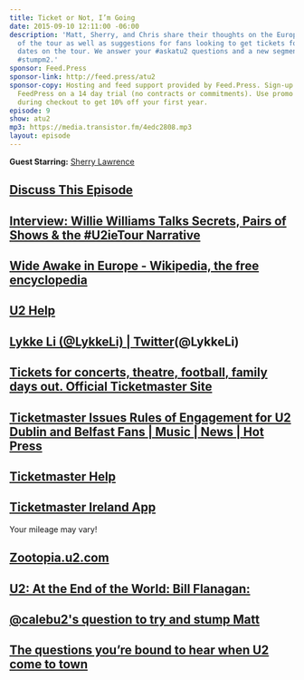 ```yaml
---
title: Ticket or Not, I’m Going
date: 2015-09-10 12:11:00 -06:00
description: 'Matt, Sherry, and Chris share their thoughts on the European launch
  of the tour as well as suggestions for fans looking to get tickets for the Irish
  dates on the tour. We answer your #askatu2 questions and a new segment arrives:
  #stumpm2.'
sponsor: Feed.Press
sponsor-link: http://feed.press/atu2
sponsor-copy: Hosting and feed support provided by Feed.Press. Sign-up today and try
  FeedPress on a 14 day trial (no contracts or commitments). Use promo code "atu2"
  during checkout to get 10% off your first year.
episode: 9
show: atu2
mp3: https://media.transistor.fm/4edc2808.mp3
layout: episode
---
```


**Guest Starring:**
[Sherry Lawrence](/people/sherry-lawrence)

## [Discuss This Episode](https://www.reddit.com/r/Goodstuff_fm/comments/3kfrvw/the_atu2_podcast_9_ticket_or_not_im_going/)

## [Interview: Willie Williams Talks Secrets, Pairs of Shows & the #U2ieTour Narrative](http://www.atu2.com/news/interview-willie-williams-talks-secrets-pairs-of-shows--the-u2ietour-narrative.html)

## [Wide Awake in Europe - Wikipedia, the free encyclopedia](https://en.wikipedia.org/wiki/Wide_Awake_in_Europe)

## [U2  Help](http://www.u2.com/help)

## [Lykke Li (@LykkeLi) | Twitter](https://twitter.com/lykkeli)(@LykkeLi)

## [Tickets for concerts, theatre, football, family days out. Official Ticketmaster Site](http://www.ticketmaster.ie/)

## [Ticketmaster Issues Rules of Engagement for U2 Dublin and Belfast Fans | Music | News | Hot Press](http://www.hotpress.com/U2/news/Ticketmaster-Issues-Rules-of-Engagement-for-U2-Dublin-and-Belfast-Fans/15171591.html)

## [Ticketmaster Help](http://ticketmasterie.inbenta.com/?f=651)

## [Ticketmaster Ireland App](https://itunes.apple.com/ie/app/ticketmaster-ie/id584624147?mt=8)
Your mileage may vary!

## [Zootopia.u2.com](http://zootopia.u2.com/)

## [U2: At the End of the World: Bill Flanagan:](http://www.amazon.com/U2-End-World-Bill-Flanagan/dp/0385311575)

## [@calebu2's question to try and stump Matt](https://twitter.com/calebu2/status/641796033543053313)

## [The questions you’re bound to hear when U2 come to town](http://www.irishtimes.com/culture/music/the-questions-you-re-bound-to-hear-when-u2-come-to-town-1.2347181?utm_content=buffer2dca0&utm_medium=social&utm_source=twitter.com&utm_campaign=buffer)
